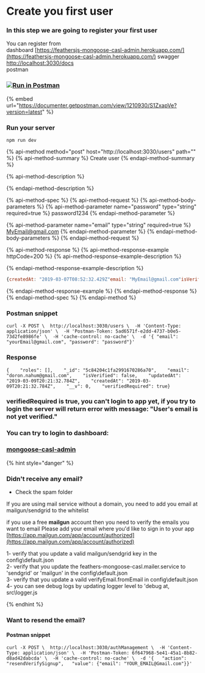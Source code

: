# Create you first user

### In this step we are going to register your first user

You can register from  
dashboard  [https://feathersjs-mongoose-casl-admin.herokuapp.com/](https://feathersjs-mongoose-casl-admin.herokuapp.com/)  swagger [http://localhost:3030/docs](http://localhost:3030/docs)  
postman

### [![Run in Postman](https://run.pstmn.io/button.svg)](https://app.getpostman.com/run-collection/648e29eb55b4a26be732)

{% embed url="https://documenter.getpostman.com/view/1210930/S1ZxapVe?version=latest" %}

### 

### Run your server

```text
npm run dev
```

{% api-method method="post" host="http://localhost:3030/users" path="" %}
{% api-method-summary %}
Create user
{% endapi-method-summary %}

{% api-method-description %}

{% endapi-method-description %}

{% api-method-spec %}
{% api-method-request %}
{% api-method-body-parameters %}
{% api-method-parameter name="password" type="string" required=true %}
password1234
{% endapi-method-parameter %}

{% api-method-parameter name="email" type="string" required=true %}
MyEmail@gmail.com
{% endapi-method-parameter %}
{% endapi-method-body-parameters %}
{% endapi-method-request %}

{% api-method-response %}
{% api-method-response-example httpCode=200 %}
{% api-method-response-example-description %}

{% endapi-method-response-example-description %}

```javascript
{createdAt: "2019-03-07T08:52:32.429Z"email: "MyEmail@gmail.com"isVerified: falseroles: []updatedAt: "2019-03-07T08:52:32.429Z"verifiedRequired: true__v: 0_id: "5c80dbd0e3c6b10ad0375457"}
```
{% endapi-method-response-example %}
{% endapi-method-response %}
{% endapi-method-spec %}
{% endapi-method %}

### Postman snippet

```text
curl -X POST \  http://localhost:3030/users \  -H 'Content-Type: application/json' \  -H 'Postman-Token: 5ad6571f-e2dd-4737-b0e5-73d2fe8986fe' \  -H 'cache-control: no-cache' \  -d '{	"email": "yourEmail@gmail.com",	"password": "password"}'
```

### Response

```text
{    "roles": [],    "_id": "5c84204c1fa2991670286a70",    "email": "doron.nahum@gmail.com",    "isVerified": false,    "updatedAt": "2019-03-09T20:21:32.784Z",    "createdAt": "2019-03-09T20:21:32.784Z",    "__v": 0,    "verifiedRequired": true}
```

### verifiedRequired is true, you can't login to app yet, if you try to login the server will return error with message: "User's email is not yet verified."

### You can try to login to dashboard:

### [mongoose-casl-admin](install-feathers-mongoose-casl.md)

{% hint style="danger" %}
### **Didn't receive any email?**

* Check the spam folder

If you are using mail service without a domain, you need to add you email at mailgun/sendgrid to the whitelist  


if you use a free **mailgun** account then you need to verify the emails you want to email Please add your email where you'd like to sign in to your app [https://app.mailgun.com/app/account/authorized](https://app.mailgun.com/app/account/authorized)  
  
1- verify that you update a valid mailgun/sendgrid key in the config\default.json  
2- verify that you update the feathers-mongoose-casl.mailer.service to 'sendgrid' or 'mailgun' in the config\default.json  
3- verify that you update a vaild verifyEmail.fromEmail in config\default.json  
4- you can see debug logs by updating logger level to  'debug at, src\logger.js

 
{% endhint %}

### Want to resend the email?

#### Postman snippet

```text
curl -X POST \  http://localhost:3030/authManagement \  -H 'Content-Type: application/json' \  -H 'Postman-Token: 6f647968-5e41-45a1-8b82-d8ad42dabcda' \  -H 'cache-control: no-cache' \  -d '{   "action": "resendVerifySignup",   "value": {"email": "YOUR_EMAIL@Gmail.com"}}'
```


